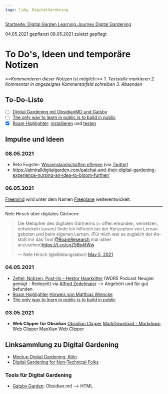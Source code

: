 ```yaml
---
tags: ljdg, DigitalGardening
---
```


[Startseite: Digital Garden Learning Journey Digital Gardening](https://hackmd.io/@holger-moller/learning-journey-digital-gardening-toc/)

04.05.2021 gepflanzt
08.05.2021 zuletzt gepflegt

# To Do's, Ideen und temporäre Notizen

==*Kommentieren dieser Notizen ist möglich:*==
*1. Textstelle markieren
2. Kommentar in angezeigtes Kommentarfeld schreiben
3. Absenden*

## To-Do-Liste

- [ ] [Digital Gardening mit ObsidianMD und Gatsby](/URlKk-6YTkSuDUjW9oGN4A)
- [ ] [The only way to learn in public is to build in public](https://www.mentalnodes.com/the-only-way-to-learn-in-public-is-to-build-in-public)
- [x] [Roam Highlighter](https://roam-highlighter.danielwirtz.com/): [installieren](https://chrome.google.com/webstore/detail/roam-highlighter/hponfflfgcjikmehlcdcnpapicnljkkc/related?hl=en) und [testen](https://roam-highlighter.danielwirtz.com/install/)

## Impulse und Ideen

### 08.05.2021

- Reto Eugster: [Wissenslandschaften pflegen](https://retoeugster.ch/blog/secondbrain/)
(via [Twitter](https://twitter.com/vorinstanz/status/1390746639288131586))
- https://almiralldigitalgarden.com/patchai-and-their-digital-gardening-experience-nursing-an-idea-to-bloom-further/

### 06.05.2021

[Freemind](https://de.wikipedia.org/wiki/FreeMind) wird unter dem Namen [Freeplane](https://www.freeplane.org/wiki/index.php/Home) weiterentwickelt.

---

Nele Hirsch über digitales Gärtnern:
<blockquote class="twitter-tweet"><p lang="de" dir="ltr">Die Metapher des digitalen Gärtnerns (= offen erkunden, vernetzen, entwickeln lassen) finde ich hilfreich bei der Konzeption von Lernangeboten und beim eigenen Lernen. (Für mich war es zugleich der Anstoß mir das Tool <a href="https://twitter.com/RoamResearch?ref_src=twsrc%5Etfw">@RoamResearch</a> mal näher anzusehen)<a href="https://t.co/cnZ5Bb4tWw">https://t.co/cnZ5Bb4tWw</a></p>&mdash; Nele Hirsch (@eBildungslabor) <a href="https://twitter.com/eBildungslabor/status/1390036678178480130?ref_src=twsrc%5Etfw">May 5, 2021</a></blockquote> <script async src="https://platform.twitter.com/widgets.js" charset="utf-8"></script>

### 04.05.2021

- [Zettel, Notizen, Post-its – Hektor Haarkötter](https://podcasts.apple.com/de/podcast/wdr-5-neugier-gen%C3%BCgt-redezeit/id255571382?i=1000519419672)
(WDR5 Podcast Neugier genügt - Redezeit)
via [Alfred Zedelmaier](https://twitter.com/AZedelmaier/status/1389302642921377805)
--> Angehört und für gut befunden
- [Roam Highlighter](https://roam-highlighter.danielwirtz.com/)
[Hinweis von Matthias Wiencke](https://twitter.com/mattwien/status/1389260313254678528)
- [The only way to learn in public is to build in public](https://www.mentalnodes.com/the-only-way-to-learn-in-public-is-to-build-in-public)

### 03.05.2021

- **Web Clipper für Obsidian**
[Obsidian Clipper](https://chrome.google.com/webstore/detail/obsidian-clipper/mphkdfmipddgfobjhphabphmpdckgfhb)
[MarkDownload - Markdown Web Clipper](https://chrome.google.com/webstore/detail/markdownload-markdown-web/pcmpcfapbekmbjjkdalcgopdkipoggdi)
[MaoXian Web Clipper](https://chrome.google.com/webstore/detail/maoxian-web-clipper/kjahokgdcbohofgdidndeiaigkehdjdc)

## Linksammlung zu Digital Gardening

- [Meetup Digital Gardening, Köln](https://www.meetup.com/de-DE/digital-gardening/)
- [Digital Gardening for Non-Technical Folks](https://maggieappleton.com/nontechnical-gardening)

### Tools für Digital Gardening

- [Gatsby Garden](https://www.reddit.com/r/DigitalGardens/comments/mkldix/gatsby_garden/): Obsidian.md --> HTML